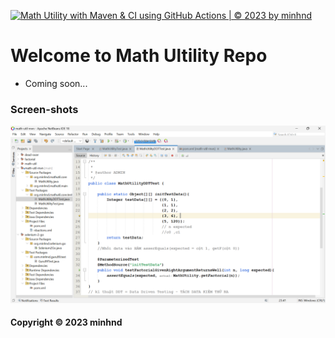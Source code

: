 [![Math Utility with Maven & CI using GitHub Actions | © 2023 by minhnd](https://github.com/MTT18/math-util-mvn/actions/workflows/math-util-ci.yml/badge.svg)](https://github.com/MTT18/math-util-mvn/actions/workflows/math-util-ci.yml)

# Welcome to Math Ultility Repo

* Coming soon...

### Screen-shots
![DDT Source](https://github.com/MTT18/math-util-mvn/blob/main/screenshots/DDTsource.png)

#### Copyright &#169; 2023 minhnd
